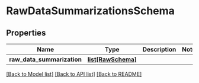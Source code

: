 # RawDataSummarizationsSchema

## Properties
Name | Type | Description | Notes
------------ | ------------- | ------------- | -------------
**raw_data_summarization** | [**list[RawSchema]**](RawSchema.md) |  | 

[[Back to Model list]](../README.md#documentation-for-models) [[Back to API list]](../README.md#documentation-for-api-endpoints) [[Back to README]](../README.md)


